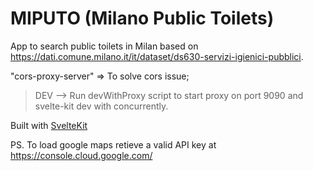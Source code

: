 # MIPUTO (Milano Public Toilets)

App to search public toilets in Milan based on https://dati.comune.milano.it/it/dataset/ds630-servizi-igienici-pubblici.

"cors-proxy-server" => To solve cors issue;

> DEV --> Run devWithProxy script to start proxy on port 9090 and svelte-kit dev with concurrently.

Built with [SvelteKit](https://kit.svelte.dev/)

PS. To load google maps retieve a valid API key at https://console.cloud.google.com/